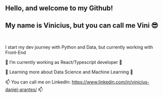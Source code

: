 ## Hello, and welcome to my Github!
## My name is Vinicius, but you can call me Vini 😎
<br/>

I start my dev journey with Python and Data, but currently working with Front-End
<br/>

🎨 I’m currently working as React/Typescript developer 🎨

🤖 Learning more about Data Science and Machine Learning 🤖

📫 You can call me on LinkedIn: https://www.linkedin.com/in/vinicius-daniel-arantes/ 📫
